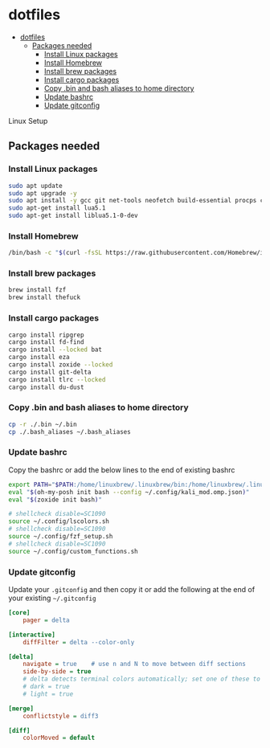# dotfiles
<!--toc:start-->
- [dotfiles](#dotfiles)
  - [Packages needed](#packages-needed)
    - [Install Linux packages](#install-linux-packages)
    - [Install Homebrew](#install-homebrew)
    - [Install brew packages](#install-brew-packages)
    - [Install cargo packages](#install-cargo-packages)
    - [Copy .bin and bash aliases to home directory](#copy-bin-and-bash-aliases-to-home-directory)
    - [Update bashrc](#update-bashrc)
    - [Update gitconfig](#update-gitconfig)
<!--toc:end-->

Linux Setup

## Packages needed

### Install Linux packages

```bash
sudo apt update
sudo apt upgrade -y
sudo apt install -y gcc git net-tools neofetch build-essential procps curl file duf
sudo apt-get install lua5.1
sudo apt-get install liblua5.1-0-dev
```

### Install Homebrew

```bash
/bin/bash -c "$(curl -fsSL https://raw.githubusercontent.com/Homebrew/install/HEAD/install.sh)"
```

### Install brew packages

```bash
brew install fzf
brew install thefuck
```

### Install cargo packages

```bash
cargo install ripgrep
cargo install fd-find
cargo install --locked bat
cargo install eza
cargo install zoxide --locked
cargo install git-delta
cargo install tlrc --locked
cargo install du-dust
```

### Copy .bin and bash aliases to home directory

```bash
cp -r ./.bin ~/.bin
cp ./.bash_aliases ~/.bash_aliases
```

### Update bashrc

Copy the bashrc or add the below lines to the end of existing bashrc

```bash
export PATH="$PATH:/home/linuxbrew/.linuxbrew/bin:/home/linuxbrew/.linuxbrew/sbin"
eval "$(oh-my-posh init bash --config ~/.config/kali_mod.omp.json)"
eval "$(zoxide init bash)"

# shellcheck disable=SC1090
source ~/.config/lscolors.sh
# shellcheck disable=SC1090
source ~/.config/fzf_setup.sh
# shellcheck disable=SC1090
source ~/.config/custom_functions.sh
```

### Update gitconfig

Update your `.gitconfig` and then copy it or add the following at the end of your existing `~/.gitconfig`

```ini
[core]
    pager = delta

[interactive]
    diffFilter = delta --color-only

[delta]
    navigate = true    # use n and N to move between diff sections
    side-by-side = true
    # delta detects terminal colors automatically; set one of these to disable auto-detection
    # dark = true
    # light = true

[merge]
    conflictstyle = diff3

[diff]
    colorMoved = default
```
